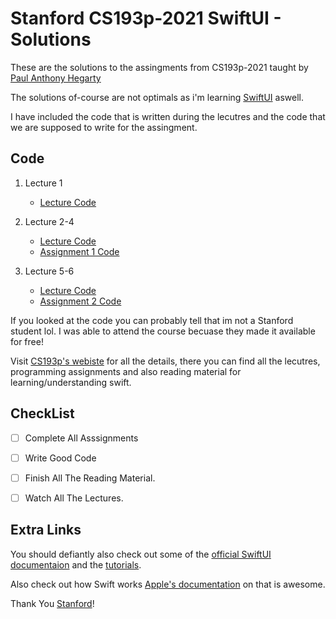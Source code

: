 # Stanford CS193p-2021 SwiftUI - Solutions


These are the solutions to the assingments from CS193p-2021 taught by [Paul Anthony Hegarty](https://profiles.stanford.edu/paul-hegarty) 

The solutions of-course are not optimals as i'm learning [SwiftUI](https://developer.apple.com/xcode/swiftui/) aswell. 

I have included the code that is written during the lecutres and the code that we are supposed to write for the assingment. 

## Code

1. Lecture 1 
    - [Lecture Code](https://github.com/OneUpWallStreet/Stanford-CS193p-2021-Solutions/tree/master/Lecture%201)
2. Lecture 2-4
    - [Lecture Code](https://github.com/OneUpWallStreet/Stanford-CS193p-2021-Solutions/tree/master/Lectures%202%2C3%2C4/Lectures%201%20to%204%20Code)
    - [Assignment 1 Code](https://github.com/OneUpWallStreet/Stanford-CS193p-2021-Solutions/tree/master/Lectures%202%2C3%2C4/Assignment%20Code)
    
3. Lecture 5-6
    - [Lecture Code](https://github.com/OneUpWallStreet/Stanford-CS193p-2021-Solutions/tree/master/Lectures%205%2C6/Lectures%205%20to%206%20Code)
    - [Assignment 2 Code](https://github.com/OneUpWallStreet/Stanford-CS193p-2021-Solutions/tree/master/Lectures%205%2C6/Assignment%20)


If you looked at the code you can probably tell that im not a Stanford student lol. I was able to attend the course becuase they made it available for free! 

Visit [CS193p's webiste](https://cs193p.sites.stanford.edu)  for all the details, there you can find all the lecutres, programming assignments and also reading material for learning/understanding swift.

## CheckList

- [ ] Complete All Asssignments 
- [ ] Write Good Code
- [ ] Finish All The Reading Material.
- [ ] Watch All The Lectures.

 

## Extra Links

You should defiantly also check out some of the [official SwiftUI documentaion](https://developer.apple.com/tutorials/swiftui) and the [tutorials](https://developer.apple.com/tutorials/swiftui/creating-and-combining-views).

Also check out how Swift works [Apple's documentation](https://swift.org/documentation/) on that is awesome. 



Thank You [Stanford](https://www.stanford.edu)!

